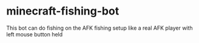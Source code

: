 # minecraft-fishing-bot
This bot can do fishing on the AFK fishing setup like a real AFK player with left mouse button held

